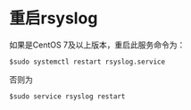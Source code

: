 # 重启rsyslog

如果是CentOS 7及以上版本，重启此服务命令为：

    $sudo systemctl restart rsyslog.service

否则为

    $sudo service rsyslog restart
